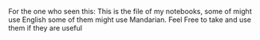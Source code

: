 For the one who seen this:
This is the file of my notebooks, some of might use English some of them might use Mandarian.
Feel Free to take and use them if they are useful
